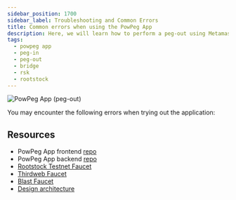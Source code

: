 ```yaml
---
sidebar_position: 1700
sidebar_label: Troubleshooting and Common Errors
title: Common errors when using the PowPeg App
description: Here, we will learn how to perform a peg-out using Metamask Wallet.
tags:
  - powpeg app
  - peg-in
  - peg-out
  - bridge
  - rsk
  - rootstock
---
```


![PowPeg App (peg-out)](/img/resources/powpeg/pegout.gif)

You may encounter the following errors when trying out the application:

## Resources

- PowPeg App frontend [repo](https://github.com/rsksmart/2wp-app)
- PowPeg App backend [repo](https://github.com/rsksmart/2wp-api)
- [Rootstock Testnet Faucet](https://faucet.rootstock.io/)
- [Thirdweb Faucet](https://thirdweb.com/rootstock-testnet)
- [Blast Faucet](https://blastapi.io/faucets/rootstock-testnet)
- [Design architecture](/resources/guides/powpeg-app/advanced-operations/design-architecture/)